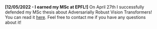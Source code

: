 **[12/05/2022 - I earned my MSc at EPFL!]** On April 27th I successfully defended my MSc thesis about Adversarially Robust Vision Transformers! You can read it [here](/publication/thesis/). Feel free to contact me if you have any questions about it!
